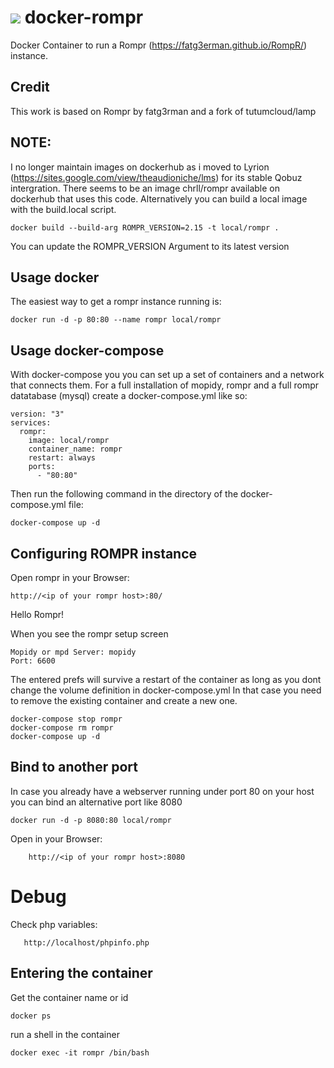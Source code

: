 [![](https://images.microbadger.com/badges/image/rawdlite/rompr.svg)](https://microbadger.com/images/rawdlite/rompr "Get your own image badge on microbadger.com")
docker-rompr
=================

Docker Container to run a Rompr (https://fatg3erman.github.io/RompR/) instance.

Credit
------

This work is based on Rompr by fatg3rman and a fork of tutumcloud/lamp

NOTE:
-----

I no longer maintain images on dockerhub as i moved to Lyrion (https://sites.google.com/view/theaudioniche/lms) for its stable Qobuz intergration.
There seems to be an image chrll/rompr available on dockerhub that uses this code.
Alternatively you can build a local image with the build.local script.

    docker build --build-arg ROMPR_VERSION=2.15 -t local/rompr .

You can update the ROMPR_VERSION Argument to its latest version

Usage docker
------------
The easiest way to get a rompr instance running is:

	docker run -d -p 80:80 --name rompr local/rompr

Usage docker-compose
---------------------------------
With docker-compose you you can set up a set of containers and a network that connects them.
For a full installation of mopidy, rompr and a full rompr datatabase (mysql)
create a docker-compose.yml like so:


	version: "3"
	services:
	  rompr:
	    image: local/rompr
	    container_name: rompr
	    restart: always
	    ports:
	      - "80:80"

Then run the following command in the directory of the docker-compose.yml file:

    docker-compose up -d

Configuring ROMPR instance
------------------------------

Open rompr in your Browser:

	http://<ip of your rompr host>:80/

Hello Rompr!

When you see the rompr setup screen

	Mopidy or mpd Server: mopidy
	Port: 6600

The entered prefs will survive a restart of the container as long as you dont change the volume definition in docker-compose.yml
In that case you need to remove the existing container and create a new one.

    docker-compose stop rompr
    docker-compose rm rompr
    docker-compose up -d

Bind to another port
-----------------------------
In case you already have a webserver running under port 80 on your host you can bind an alternative port like 8080

	docker run -d -p 8080:80 local/rompr

Open in your Browser:

        http://<ip of your rompr host>:8080

Debug
=====

Check php variables:

       http://localhost/phpinfo.php

Entering the container
-------------------------------

Get the container name or id

	docker ps

run a shell in the container

	docker exec -it rompr /bin/bash
